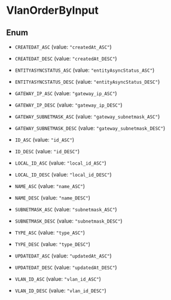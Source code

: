 

# VlanOrderByInput

## Enum


* `CREATEDAT_ASC` (value: `"createdAt_ASC"`)

* `CREATEDAT_DESC` (value: `"createdAt_DESC"`)

* `ENTITYASYNCSTATUS_ASC` (value: `"entityAsyncStatus_ASC"`)

* `ENTITYASYNCSTATUS_DESC` (value: `"entityAsyncStatus_DESC"`)

* `GATEWAY_IP_ASC` (value: `"gateway_ip_ASC"`)

* `GATEWAY_IP_DESC` (value: `"gateway_ip_DESC"`)

* `GATEWAY_SUBNETMASK_ASC` (value: `"gateway_subnetmask_ASC"`)

* `GATEWAY_SUBNETMASK_DESC` (value: `"gateway_subnetmask_DESC"`)

* `ID_ASC` (value: `"id_ASC"`)

* `ID_DESC` (value: `"id_DESC"`)

* `LOCAL_ID_ASC` (value: `"local_id_ASC"`)

* `LOCAL_ID_DESC` (value: `"local_id_DESC"`)

* `NAME_ASC` (value: `"name_ASC"`)

* `NAME_DESC` (value: `"name_DESC"`)

* `SUBNETMASK_ASC` (value: `"subnetmask_ASC"`)

* `SUBNETMASK_DESC` (value: `"subnetmask_DESC"`)

* `TYPE_ASC` (value: `"type_ASC"`)

* `TYPE_DESC` (value: `"type_DESC"`)

* `UPDATEDAT_ASC` (value: `"updatedAt_ASC"`)

* `UPDATEDAT_DESC` (value: `"updatedAt_DESC"`)

* `VLAN_ID_ASC` (value: `"vlan_id_ASC"`)

* `VLAN_ID_DESC` (value: `"vlan_id_DESC"`)



